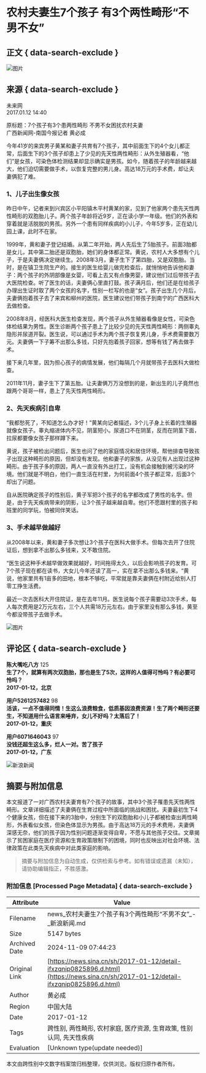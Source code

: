 # 农村夫妻生7个孩子 有3个两性畸形“不男不女”

## 正文 { data-search-exclude }


![图片](https://n.sinaimg.cn/sinacn/20170106/8c5c-fxzkssy0920894.jpg)

## 来源 { data-search-exclude }
未来网  
2017.01.12 14:40  

原标题：7个孩子有3个患两性畸形 不男不女困扰农村夫妻  
广西新闻网-南国今报记者 黄必成

今年41岁的来宾男子黄某和妻子共育有7个孩子，其中前面生下的4个女儿都正常，后面生下的3个孩子却患上了少见的先天性两性畸形：从外生殖器看，“他们”是女孩，可染色体检测结果却显示确实是男孩。如今，随着孩子的年龄越来越大，他们迫切需要做手术，以恢复完整的男儿身。高达18万元的手术费，却让夫妻俩犯了难。

### 1、儿子出生像女孩

昨日中午，记者来到兴宾区小平阳镇木平村黄某的家，见到了他家两个患先天性两性畸形的双胞胎儿子。两个孩子年龄将近9岁，正在读小学一年级。他们的外表和穿着就是活脱脱的男孩。另外一个患有同样疾病的小儿子，今年5岁多，正在幼儿园上课，此时不在家。

1999年，黄和妻子登记结婚。从第二年开始，两人先后生了5胎孩子。前面3胎都是女儿，其中第二胎还是双胞胎，她们的身体都正常。黄说，农村人大多想有个儿子，于是夫妻俩决定继续生。2008年3月，妻子生下了第四胎，又是双胞胎。当时，是在镇卫生院生产的。接生的医生给婴儿做完检查后，就悄悄地告诉他和妻子：两个孩子的外阴部像是女婴，可看上去又有点像男婴，建议他们过后带孩子去大医院检查。听了医生的话，夫妻俩心里直打鼓。孩子满月后，他们还是在给孩子办理出生证时取了两个女孩的名字，性别一栏写的也是“女”。孩子出生几个月后，夫妻俩抱着孩子去了来宾和柳州的医院，医生建议他们带孩子到南宁的广西医科大去做检查。

2008年8月，经医科大医生检查发现，两个孩子从外生殖器看像是女性，可染色体检结果为男性。医生诊断两个孩子患上了比较少见的先天性两性畸形：两侧睾丸隐形并尿道开裂。医生说，可以通过手术为两个孩子恢复男儿身，手术费需要数万元。夫妻俩一下子筹不出那么多钱，只好先抱着孩子回家，想等有钱了再去做手术。

接下来几年里，因为担心孩子的病情发展，他们每隔几个月就带孩子去医科大做检查。

2011年11月，妻子生下了第五胎。让夫妻俩万万没想到的是，新出生的儿子竟然也跟两个哥哥一样，患上了先天性两性畸形。

### 2、先天疾病引自卑

“我都愁死了，不知道怎么办才好！”黄某向记者描述，3个儿子身上长着的生殖器就像女孩子。睾丸缩进体内不见，阴茎短小。尿道口不在阴茎，反而在阴茎下面，拉尿都要像女孩子那样蹲下来。

黄说，孩子被检出问题后，医生也问了他的家庭情况和居住环境，帮他排查导致孩子出现这种畸形的原因，但却没有发现。他和妻子的家族，从没见有人出现过这种畸形。由于孩子多的原因，两人一直没有外出打工，没有机会接触到被污染的环境。他们就是不明白，他们一直生活在村里，为何前面4个孩子都正常，后面3个却出了问题。

自从医院确定孩子的性别后，黄子军把3个孩子的名字都改成了男性的名字。但是，由于先天疾病带来的阴影，让3个孩子越来越自卑。他们不愿跟村里的孩子和班里的同学玩，怕被同伴笑话。

### 3、手术越早做越好

从2008年以来，黄和妻子多次想让3个孩子在医科大做手术。但每次去开了住院证后，想到拿不出那么多钱来，又不敢住院。

“医生说这种手术越早做效果就越好，时间拖得太久，以后会影响孩子的发育。可7个孩子现在都在读书，大女儿今年还读了高一，实在拿不出那么多钱来。“黄说，他家里共有1亩多的田地，根本不够吃，平常就是靠夫妻俩在村附近给别人打零工挣生活费。

最近一次去医科大开住院证，是在去年11月。医生说每个孩子需要动3次手术，每人每次费用是2万元左右，三个人共需18万元左右。由于家里没有那么多钱，黄至今都没带孩子去做手术。

![图片](https://n.sinaimg.cn/default/2fb77759/20151125/320X320.png)

## 评论区 { data-search-exclude }

**陈大嘴吃八方** 125  
**生了7个，就算有两次双胞胎，那也是生了5次，这样的人值得可怜吗？有必要可怜吗？**  
**2017-01-12，北京**

**用户5261257482** 98  
**活该，一点不值得同情！生这么浪费粮食，低质基因浪费资源！生了两个畸形还要生，不知道用什么语言来唾弃，女儿不好吗？太落后了！**  
**2017-01-12，重庆**

**用户6071646043** 97  
**没钱还超生这么多，烂人一对。苦了孩子**  
**2017-01-12，广东**

![新浪新闻](https://n.sinaimg.cn/default/80905340/20200331/sinalogo.png)

## 摘要与附加信息

<!-- tcd_abstract -->
本文报道了一对广西农村夫妻育有7个孩子的故事，其中3个孩子罹患先天性两性畸形。文章详细描述了夫妻俩在生育过程中所面临的挑战和困扰。夫妻最初生下4个健康女孩，但在接下来的3胎中，分别生下的双胞胎和小儿子都被检查出两性畸形，外表看似女孩，但染色体显示为男孩。由于高达18万元的手术费用，夫妻俩深感无奈，他们的孩子因为性别问题逐渐变得自卑，不愿与其他孩子交往。文章揭示了贫困家庭在医疗资源和生育政策限制下的困境，同时也反映出对社会环境、法律政策在此类先天疾病中对此类家庭的影响。
<!-- tcd_abstract_end -->

> 摘要与附加信息为自动生成，仅供检索与参考。如有错误或遗漏（未知），请协助编辑指正，不胜感激。

### 附加信息 [Processed Page Metadata] { data-search-exclude }

| Attribute       | Value                                  |
|-----------------|----------------------------------------|
| Filename        | news_农村夫妻生7个孩子有3个两性畸形“不男不女”_-_新浪新闻.md                             |
| Size            | 5147 bytes                           |
| Archived Date   | 2024-11-09 07:44:23                             |
| Original Link   | [https://news.sina.cn/sh/2017-01-12/detail-ifxzqnip0825896.d.html](https://news.sina.cn/sh/2017-01-12/detail-ifxzqnip0825896.d.html)                       |
| Author          | 黄必成                               |
| Region          | 中国大陆                               |
| Date            | 2017-01-12                                 |
| Tags            | 跨性别, 两性畸形, 农村家庭, 医疗资源, 生育政策, 性别认同, 先天性疾病                                 |
| Evaluation            | [Unknown type(update needed)]                                 |
<!-- tcd_table_end -->

本文由跨性别中文数字档案馆归档整理，仅供浏览。版权归原作者所有。
